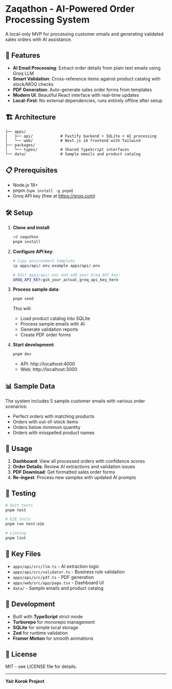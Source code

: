 # Zaqathon - AI-Powered Order Processing System

A local-only MVP for processing customer emails and generating validated sales orders with AI assistance.

## 🚀 Features

- **AI Email Processing**: Extract order details from plain text emails using Groq LLM
- **Smart Validation**: Cross-reference items against product catalog with stock/MOQ checks
- **PDF Generation**: Auto-generate sales order forms from templates
- **Modern UI**: Beautiful React interface with real-time updates
- **Local-First**: No external dependencies, runs entirely offline after setup

## 🏗️ Architecture

```
├── apps/
│   ├── api/            # Fastify backend + SQLite + AI processing
│   └── web/            # Next.js 14 frontend with Tailwind
├── packages/
│   └── types/          # Shared TypeScript interfaces
└── data/               # Sample emails and product catalog
```

## 📋 Prerequisites

- Node.js 18+ 
- pnpm (`npm install -g pnpm`)
- Groq API key (free at https://groq.com)

## 🛠️ Setup

1. **Clone and install**:
   ```bash
   cd zaqathon
   pnpm install
   ```

2. **Configure API key**:
   ```bash
   # Copy environment template
   cp apps/api/.env.example apps/api/.env
   
   # Edit apps/api/.env and add your Groq API key:
   GROQ_API_KEY=gsk_your_actual_groq_api_key_here
   ```

3. **Process sample data**:
   ```bash
   pnpm seed
   ```
   This will:
   - Load product catalog into SQLite
   - Process sample emails with AI
   - Generate validation reports
   - Create PDF order forms

4. **Start development**:
   ```bash
   pnpm dev
   ```
   - API: http://localhost:4000
   - Web: http://localhost:3000

## 📊 Sample Data

The system includes 5 sample customer emails with various order scenarios:
- Perfect orders with matching products
- Orders with out-of-stock items  
- Orders below minimum quantity
- Orders with misspelled product names

## 🎯 Usage

1. **Dashboard**: View all processed orders with confidence scores
2. **Order Details**: Review AI extractions and validation issues
3. **PDF Download**: Get formatted sales order forms
4. **Re-ingest**: Process new samples with updated AI prompts

## 🧪 Testing

```bash
# Unit tests
pnpm test

# E2E tests  
pnpm run test:e2e

# Linting
pnpm lint
```

## 📁 Key Files

- `apps/api/src/llm.ts` - AI extraction logic
- `apps/api/src/validator.ts` - Business rule validation
- `apps/api/src/pdf.ts` - PDF generation
- `apps/web/src/app/page.tsx` - Dashboard UI
- `data/` - Sample emails and product catalog

## 🔧 Development

- Built with **TypeScript** strict mode
- **Turborepo** for monorepo management  
- **SQLite** for simple local storage
- **Zod** for runtime validation
- **Framer Motion** for smooth animations

## 📝 License

MIT - see LICENSE file for details.

---

**Yair Korok Project**
